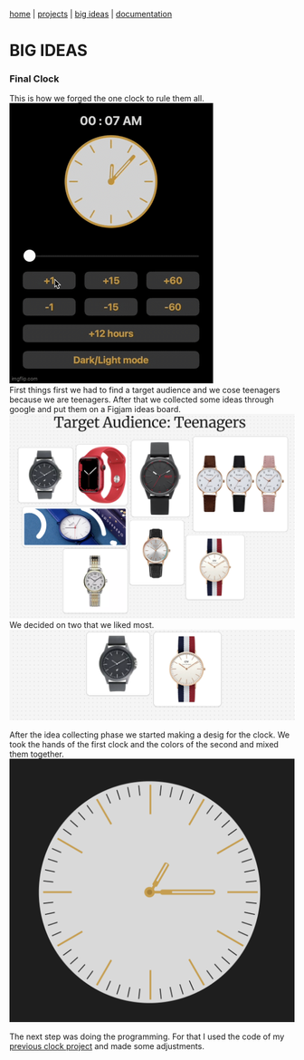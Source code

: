 [home](https://sanduran.github.io) | [projects](https://sanduran.github.io/projects) | [big ideas](https://sanduran.github.io/big_ideas) | [documentation](https://sanduran.github.io/documentation)

# BIG IDEAS
### Final Clock
This is how we forged the one clock to rule them all.  
![preview](assets/finalClock/finalClockPreview.gif)  
First things first we had to find a target audience and we cose teenagers because we are teenagers. After that we collected some ideas through google and put them on a Figjam ideas board.  
![preview](assets/finalClock/figjamBoard.png)  
We decided on two that we liked most.  
![preview](assets/finalClock/figjamBoardFinal.png)  

After the idea collecting phase we started making a desig for the clock. We took the hands of the first clock and the colors of the second and mixed them together.  
![preview](assets/finalClock/figmaDesign.png) 

The next step was doing the programming. For that I used the code of my [previous clock project](https://sanduran.github.io/projects/swiftClock) and made some adjustments.
